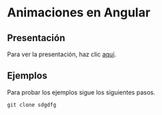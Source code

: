 # Animaciones en Angular

## Presentación

Para ver la presentación, haz clic <a target="_blank"  href="https://rawgit.com/LuisJoseSanchez/presentacion-animaciones-en-angular/master/presentacion/index.html">aquí</a>.

## Ejemplos

Para probar los ejemplos sigue los siguientes pasos.

```console
git clone sdgdfg
```
